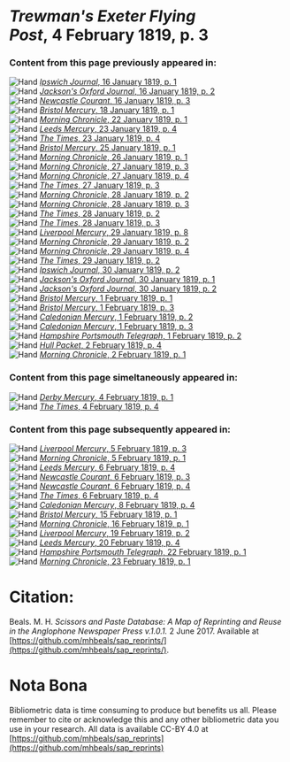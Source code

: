 # *Trewman's Exeter Flying Post*, 4 February 1819, p. 3  
  
### Content from this page previously appeared in:  
![Hand](http://scissorsandpaste.net/wp-content/uploads/2017/06/smallhandpointer.png) [*Ipswich Journal*, 16 January 1819, p. 1](https://mhbeals.github.io/sap_html/Ipswich-Journal/Ipswich-Journal-16-January-1819-p-1)  
![Hand](http://scissorsandpaste.net/wp-content/uploads/2017/06/smallhandpointer.png) [*Jackson's Oxford Journal*, 16 January 1819, p. 2](https://mhbeals.github.io/sap_html/Jackson's-Oxford-Journal/Jackson's-Oxford-Journal-16-January-1819-p-2)  
![Hand](http://scissorsandpaste.net/wp-content/uploads/2017/06/smallhandpointer.png) [*Newcastle Courant*, 16 January 1819, p. 3](https://mhbeals.github.io/sap_html/Newcastle-Courant/Newcastle-Courant-16-January-1819-p-3)  
![Hand](http://scissorsandpaste.net/wp-content/uploads/2017/06/smallhandpointer.png) [*Bristol Mercury*, 18 January 1819, p. 1](https://mhbeals.github.io/sap_html/Bristol-Mercury/Bristol-Mercury-18-January-1819-p-1)  
![Hand](http://scissorsandpaste.net/wp-content/uploads/2017/06/smallhandpointer.png) [*Morning Chronicle*, 22 January 1819, p. 1](https://mhbeals.github.io/sap_html/Morning-Chronicle/Morning-Chronicle-22-January-1819-p-1)  
![Hand](http://scissorsandpaste.net/wp-content/uploads/2017/06/smallhandpointer.png) [*Leeds Mercury*, 23 January 1819, p. 4](https://mhbeals.github.io/sap_html/Leeds-Mercury/Leeds-Mercury-23-January-1819-p-4)  
![Hand](http://scissorsandpaste.net/wp-content/uploads/2017/06/smallhandpointer.png) [*The Times*, 23 January 1819, p. 4](https://mhbeals.github.io/sap_html/The-Times/The-Times-23-January-1819-p-4)  
![Hand](http://scissorsandpaste.net/wp-content/uploads/2017/06/smallhandpointer.png) [*Bristol Mercury*, 25 January 1819, p. 1](https://mhbeals.github.io/sap_html/Bristol-Mercury/Bristol-Mercury-25-January-1819-p-1)  
![Hand](http://scissorsandpaste.net/wp-content/uploads/2017/06/smallhandpointer.png) [*Morning Chronicle*, 26 January 1819, p. 1](https://mhbeals.github.io/sap_html/Morning-Chronicle/Morning-Chronicle-26-January-1819-p-1)  
![Hand](http://scissorsandpaste.net/wp-content/uploads/2017/06/smallhandpointer.png) [*Morning Chronicle*, 27 January 1819, p. 3](https://mhbeals.github.io/sap_html/Morning-Chronicle/Morning-Chronicle-27-January-1819-p-3)  
![Hand](http://scissorsandpaste.net/wp-content/uploads/2017/06/smallhandpointer.png) [*Morning Chronicle*, 27 January 1819, p. 4](https://mhbeals.github.io/sap_html/Morning-Chronicle/Morning-Chronicle-27-January-1819-p-4)  
![Hand](http://scissorsandpaste.net/wp-content/uploads/2017/06/smallhandpointer.png) [*The Times*, 27 January 1819, p. 3](https://mhbeals.github.io/sap_html/The-Times/The-Times-27-January-1819-p-3)  
![Hand](http://scissorsandpaste.net/wp-content/uploads/2017/06/smallhandpointer.png) [*Morning Chronicle*, 28 January 1819, p. 2](https://mhbeals.github.io/sap_html/Morning-Chronicle/Morning-Chronicle-28-January-1819-p-2)  
![Hand](http://scissorsandpaste.net/wp-content/uploads/2017/06/smallhandpointer.png) [*Morning Chronicle*, 28 January 1819, p. 3](https://mhbeals.github.io/sap_html/Morning-Chronicle/Morning-Chronicle-28-January-1819-p-3)  
![Hand](http://scissorsandpaste.net/wp-content/uploads/2017/06/smallhandpointer.png) [*The Times*, 28 January 1819, p. 2](https://mhbeals.github.io/sap_html/The-Times/The-Times-28-January-1819-p-2)  
![Hand](http://scissorsandpaste.net/wp-content/uploads/2017/06/smallhandpointer.png) [*The Times*, 28 January 1819, p. 3](https://mhbeals.github.io/sap_html/The-Times/The-Times-28-January-1819-p-3)  
![Hand](http://scissorsandpaste.net/wp-content/uploads/2017/06/smallhandpointer.png) [*Liverpool Mercury*, 29 January 1819, p. 8](https://mhbeals.github.io/sap_html/Liverpool-Mercury/Liverpool-Mercury-29-January-1819-p-8)  
![Hand](http://scissorsandpaste.net/wp-content/uploads/2017/06/smallhandpointer.png) [*Morning Chronicle*, 29 January 1819, p. 2](https://mhbeals.github.io/sap_html/Morning-Chronicle/Morning-Chronicle-29-January-1819-p-2)  
![Hand](http://scissorsandpaste.net/wp-content/uploads/2017/06/smallhandpointer.png) [*Morning Chronicle*, 29 January 1819, p. 4](https://mhbeals.github.io/sap_html/Morning-Chronicle/Morning-Chronicle-29-January-1819-p-4)  
![Hand](http://scissorsandpaste.net/wp-content/uploads/2017/06/smallhandpointer.png) [*The Times*, 29 January 1819, p. 2](https://mhbeals.github.io/sap_html/The-Times/The-Times-29-January-1819-p-2)  
![Hand](http://scissorsandpaste.net/wp-content/uploads/2017/06/smallhandpointer.png) [*Ipswich Journal*, 30 January 1819, p. 2](https://mhbeals.github.io/sap_html/Ipswich-Journal/Ipswich-Journal-30-January-1819-p-2)  
![Hand](http://scissorsandpaste.net/wp-content/uploads/2017/06/smallhandpointer.png) [*Jackson's Oxford Journal*, 30 January 1819, p. 1](https://mhbeals.github.io/sap_html/Jackson's-Oxford-Journal/Jackson's-Oxford-Journal-30-January-1819-p-1)  
![Hand](http://scissorsandpaste.net/wp-content/uploads/2017/06/smallhandpointer.png) [*Jackson's Oxford Journal*, 30 January 1819, p. 2](https://mhbeals.github.io/sap_html/Jackson's-Oxford-Journal/Jackson's-Oxford-Journal-30-January-1819-p-2)  
![Hand](http://scissorsandpaste.net/wp-content/uploads/2017/06/smallhandpointer.png) [*Bristol Mercury*, 1 February 1819, p. 1](https://mhbeals.github.io/sap_html/Bristol-Mercury/Bristol-Mercury-1-February-1819-p-1)  
![Hand](http://scissorsandpaste.net/wp-content/uploads/2017/06/smallhandpointer.png) [*Bristol Mercury*, 1 February 1819, p. 3](https://mhbeals.github.io/sap_html/Bristol-Mercury/Bristol-Mercury-1-February-1819-p-3)  
![Hand](http://scissorsandpaste.net/wp-content/uploads/2017/06/smallhandpointer.png) [*Caledonian Mercury*, 1 February 1819, p. 2](https://mhbeals.github.io/sap_html/Caledonian-Mercury/Caledonian-Mercury-1-February-1819-p-2)  
![Hand](http://scissorsandpaste.net/wp-content/uploads/2017/06/smallhandpointer.png) [*Caledonian Mercury*, 1 February 1819, p. 3](https://mhbeals.github.io/sap_html/Caledonian-Mercury/Caledonian-Mercury-1-February-1819-p-3)  
![Hand](http://scissorsandpaste.net/wp-content/uploads/2017/06/smallhandpointer.png) [*Hampshire Portsmouth Telegraph*, 1 February 1819, p. 2](https://mhbeals.github.io/sap_html/Hampshire-Portsmouth-Telegraph/Hampshire-Portsmouth-Telegraph-1-February-1819-p-2)  
![Hand](http://scissorsandpaste.net/wp-content/uploads/2017/06/smallhandpointer.png) [*Hull Packet*, 2 February 1819, p. 4](https://mhbeals.github.io/sap_html/Hull-Packet/Hull-Packet-2-February-1819-p-4)  
![Hand](http://scissorsandpaste.net/wp-content/uploads/2017/06/smallhandpointer.png) [*Morning Chronicle*, 2 February 1819, p. 1](https://mhbeals.github.io/sap_html/Morning-Chronicle/Morning-Chronicle-2-February-1819-p-1)  
  
### Content from this page simeltaneously appeared in:  
![Hand](http://scissorsandpaste.net/wp-content/uploads/2017/06/smallhandpointer.png) [*Derby Mercury*, 4 February 1819, p. 1](https://mhbeals.github.io/sap_html/Derby-Mercury/Derby-Mercury-4-February-1819-p-1)  
![Hand](http://scissorsandpaste.net/wp-content/uploads/2017/06/smallhandpointer.png) [*The Times*, 4 February 1819, p. 4](https://mhbeals.github.io/sap_html/The-Times/The-Times-4-February-1819-p-4)  
  
### Content from this page subsequently appeared in:  
![Hand](http://scissorsandpaste.net/wp-content/uploads/2017/06/smallhandpointer.png) [*Liverpool Mercury*, 5 February 1819, p. 3](https://mhbeals.github.io/sap_html/Liverpool-Mercury/Liverpool-Mercury-5-February-1819-p-3)  
![Hand](http://scissorsandpaste.net/wp-content/uploads/2017/06/smallhandpointer.png) [*Morning Chronicle*, 5 February 1819, p. 1](https://mhbeals.github.io/sap_html/Morning-Chronicle/Morning-Chronicle-5-February-1819-p-1)  
![Hand](http://scissorsandpaste.net/wp-content/uploads/2017/06/smallhandpointer.png) [*Leeds Mercury*, 6 February 1819, p. 4](https://mhbeals.github.io/sap_html/Leeds-Mercury/Leeds-Mercury-6-February-1819-p-4)  
![Hand](http://scissorsandpaste.net/wp-content/uploads/2017/06/smallhandpointer.png) [*Newcastle Courant*, 6 February 1819, p. 3](https://mhbeals.github.io/sap_html/Newcastle-Courant/Newcastle-Courant-6-February-1819-p-3)  
![Hand](http://scissorsandpaste.net/wp-content/uploads/2017/06/smallhandpointer.png) [*Newcastle Courant*, 6 February 1819, p. 4](https://mhbeals.github.io/sap_html/Newcastle-Courant/Newcastle-Courant-6-February-1819-p-4)  
![Hand](http://scissorsandpaste.net/wp-content/uploads/2017/06/smallhandpointer.png) [*The Times*, 6 February 1819, p. 4](https://mhbeals.github.io/sap_html/The-Times/The-Times-6-February-1819-p-4)  
![Hand](http://scissorsandpaste.net/wp-content/uploads/2017/06/smallhandpointer.png) [*Caledonian Mercury*, 8 February 1819, p. 4](https://mhbeals.github.io/sap_html/Caledonian-Mercury/Caledonian-Mercury-8-February-1819-p-4)  
![Hand](http://scissorsandpaste.net/wp-content/uploads/2017/06/smallhandpointer.png) [*Bristol Mercury*, 15 February 1819, p. 1](https://mhbeals.github.io/sap_html/Bristol-Mercury/Bristol-Mercury-15-February-1819-p-1)  
![Hand](http://scissorsandpaste.net/wp-content/uploads/2017/06/smallhandpointer.png) [*Morning Chronicle*, 16 February 1819, p. 1](https://mhbeals.github.io/sap_html/Morning-Chronicle/Morning-Chronicle-16-February-1819-p-1)  
![Hand](http://scissorsandpaste.net/wp-content/uploads/2017/06/smallhandpointer.png) [*Liverpool Mercury*, 19 February 1819, p. 2](https://mhbeals.github.io/sap_html/Liverpool-Mercury/Liverpool-Mercury-19-February-1819-p-2)  
![Hand](http://scissorsandpaste.net/wp-content/uploads/2017/06/smallhandpointer.png) [*Leeds Mercury*, 20 February 1819, p. 4](https://mhbeals.github.io/sap_html/Leeds-Mercury/Leeds-Mercury-20-February-1819-p-4)  
![Hand](http://scissorsandpaste.net/wp-content/uploads/2017/06/smallhandpointer.png) [*Hampshire Portsmouth Telegraph*, 22 February 1819, p. 1](https://mhbeals.github.io/sap_html/Hampshire-Portsmouth-Telegraph/Hampshire-Portsmouth-Telegraph-22-February-1819-p-1)  
![Hand](http://scissorsandpaste.net/wp-content/uploads/2017/06/smallhandpointer.png) [*Morning Chronicle*, 23 February 1819, p. 1](https://mhbeals.github.io/sap_html/Morning-Chronicle/Morning-Chronicle-23-February-1819-p-1)  


# Citation: 

Beals. M. H. *Scissors and Paste Database: A Map of Reprinting and Reuse in the Anglophone Newspaper Press v.1.0.1.* 2 June 2017. Available at [https://github.com/mhbeals/sap_reprints/](https://github.com/mhbeals/sap_reprints/). 

# Nota Bona

Bibliometric data is time consuming to produce but benefits us all. Please remember to cite or acknowledge this and any other bibliometric data you use in your research. All data is available CC-BY 4.0 at [https://github.com/mhbeals/sap_reprints](https://github.com/mhbeals/sap_reprints)